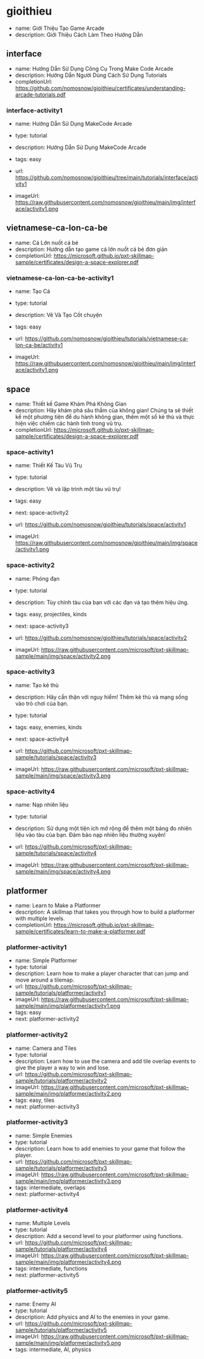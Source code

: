 # gioithieu
* name:  Giới Thiệu Tạo Game Arcade
* description: Giới Thiệu Cách Làm Theo Hướng Dẫn

## interface
* name: Hướng Dẫn Sử Dụng Công Cụ Trong Make Code Arcade
* description: Hướng Dẫn Người Dùng Cách Sử Dụng Tutorials
* completionUrl: https://github.com/nomosnow/gioithieu/certificates/understanding-arcade-tutorials.pdf

### interface-activity1

* name: Hướng Dẫn Sử Dụng MakeCode Arcade
* type: tutorial
* description: Hướng Dẫn Sử Dụng MakeCode Arcade
* tags: easy

* url: https://github.com/nomosnow/gioithieu/tree/main/tutorials/interface/activity1 
* imageUrl: https://raw.githubusercontent.com/nomosnow/gioithieu/main/img/interface/activity1.png

## vietnamese-ca-lon-ca-be
* name: Cá Lớn nuốt cá bé
* description: Hướng dẫn tạo game cá lớn nuốt cá bé đơn giản
* completionUrl: https://microsoft.github.io/pxt-skillmap-sample/certificates/design-a-space-explorer.pdf

### vietnamese-ca-lon-ca-be-activity1
* name: Tạo Cá
* type: tutorial
* description: Vẽ Và Tạo Cốt chuyện
* tags: easy

* url: https://github.com/nomosnow/gioithieu/tutorials/vietnamese-ca-lon-ca-be/activity1 
* imageUrl: https://raw.githubusercontent.com/nomosnow/gioithieu/main/img/interface/activity1.png

## space
* name: Thiết kế Game Khám Phá Không Gian
* description: Hãy khám phá sâu thẳm của không gian! Chúng ta sẽ thiết kế một phương tiện để du hành không gian, thêm một số kẻ thù và thực hiện việc chiếm các hành tinh trong vũ trụ.
* completionUrl: https://microsoft.github.io/pxt-skillmap-sample/certificates/design-a-space-explorer.pdf

### space-activity1

* name: Thiết Kế Tàu Vũ Trụ
* type: tutorial
* description: Vẽ và lập trình một tàu vũ trụ!
* tags: easy
* next: space-activity2

* url: https://github.com/nomosnow/gioithieu/tutorials/space/activity1
* imageUrl: https://raw.githubusercontent.com/nomosnow/gioithieu/main/img/space/activity1.png

### space-activity2

* name: Phóng đạn
* type: tutorial
* description: Tùy chỉnh tàu của bạn với các đạn và tạo thêm hiệu ứng.
* tags: easy, projectiles, kinds
* next: space-activity3

* url: https://github.com/nomosnow/gioithieu/tutorials/space/activity2
* imageUrl: https://raw.githubusercontent.com/microsoft/pxt-skillmap-sample/main/img/space/activity2.png

### space-activity3

* name: Tạo kẻ thù
* description: Hãy cẩn thận với nguy hiểm! Thêm kẻ thù và mạng sống vào trò chơi của bạn.
* type: tutorial
* tags: easy, enemies, kinds
* next: space-activity4

* url: https://github.com/microsoft/pxt-skillmap-sample/tutorials/space/activity3
* imageUrl: https://raw.githubusercontent.com/microsoft/pxt-skillmap-sample/main/img/space/activity3.png

### space-activity4

* name: Nạp nhiên liệu
* type: tutorial
* description: Sử dụng một tiện ích mở rộng để thêm một bảng đo nhiên liệu vào tàu của bạn. Đảm bảo nạp nhiên liệu thường xuyên!


* url: https://github.com/microsoft/pxt-skillmap-sample/tutorials/space/activity4
* imageUrl: https://raw.githubusercontent.com/microsoft/pxt-skillmap-sample/main/img/space/activity4.png



## platformer
* name: Learn to Make a Platformer
* description: A skillmap that takes you through how to build a platformer with multiple levels.
* completionUrl: https://microsoft.github.io/pxt-skillmap-sample/certificates/learn-to-make-a-platformer.pdf

### platformer-activity1

* name: Simple Platformer
* type: tutorial
* description: Learn how to make a player character that can jump and move around a tilemap.
* url: https://github.com/microsoft/pxt-skillmap-sample/tutorials/platformer/activity1
* imageUrl: https://raw.githubusercontent.com/microsoft/pxt-skillmap-sample/main/img/platformer/activity1.png
* tags: easy
* next: platformer-activity2

### platformer-activity2

* name: Camera and Tiles
* type: tutorial
* description: Learn how to use the camera and add tile overlap events to give the player a way to win and lose.
* url: https://github.com/microsoft/pxt-skillmap-sample/tutorials/platformer/activity2
* imageUrl: https://raw.githubusercontent.com/microsoft/pxt-skillmap-sample/main/img/platformer/activity2.png
* tags: easy, tiles
* next: platformer-activity3

### platformer-activity3

* name: Simple Enemies
* type: tutorial
* description: Learn how to add enemies to your game that follow the player.
* url: https://github.com/microsoft/pxt-skillmap-sample/tutorials/platformer/activity3
* imageUrl: https://raw.githubusercontent.com/microsoft/pxt-skillmap-sample/main/img/platformer/activity3.png
* tags: intermediate, overlaps
* next: platformer-activity4

### platformer-activity4

* name: Multiple Levels
* type: tutorial
* description: Add a second level to your platformer using functions.
* url: https://github.com/microsoft/pxt-skillmap-sample/tutorials/platformer/activity4
* imageUrl: https://raw.githubusercontent.com/microsoft/pxt-skillmap-sample/main/img/platformer/activity4.png
* tags: intermediate, functions
* next: platformer-activity5

### platformer-activity5

* name: Enemy AI
* type: tutorial
* description: Add physics and AI to the enemies in your game.
* url: https://github.com/microsoft/pxt-skillmap-sample/tutorials/platformer/activity5
* imageUrl: https://raw.githubusercontent.com/microsoft/pxt-skillmap-sample/main/img/platformer/activity5.png
* tags: intermediate, AI, physics
